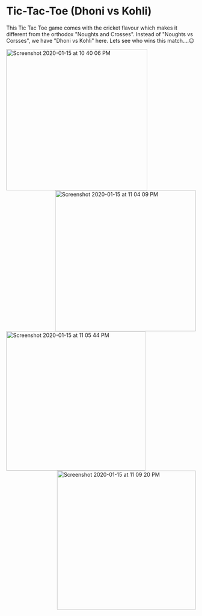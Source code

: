 # Tic-Tac-Toe (Dhoni vs Kohli)
This Tic Tac Toe game comes with the cricket flavour which makes it different from the orthodox "Noughts and Crosses". Instead of "Noughts vs Corsses", we have "Dhoni vs Kohli" here. Lets see who wins this match....😉

<img width="375" alt="Screenshot 2020-01-15 at 10 40 06 PM" src="https://user-images.githubusercontent.com/47595149/72455082-20c5dd80-37e8-11ea-86a0-9caaa7d0ee04.png"> <img width="374" align = "right" alt="Screenshot 2020-01-15 at 11 04 09 PM" src="https://user-images.githubusercontent.com/47595149/72456811-6932ca80-37eb-11ea-9201-f334456dca6e.png">
<img width="370" alt="Screenshot 2020-01-15 at 11 05 44 PM" src="https://user-images.githubusercontent.com/47595149/72456921-97180f00-37eb-11ea-9a9b-ec3b9df7e9f1.png"> <img width="369" align = "right" alt="Screenshot 2020-01-15 at 11 09 20 PM" src="https://user-images.githubusercontent.com/47595149/72457207-186fa180-37ec-11ea-867a-609670851dda.png">
